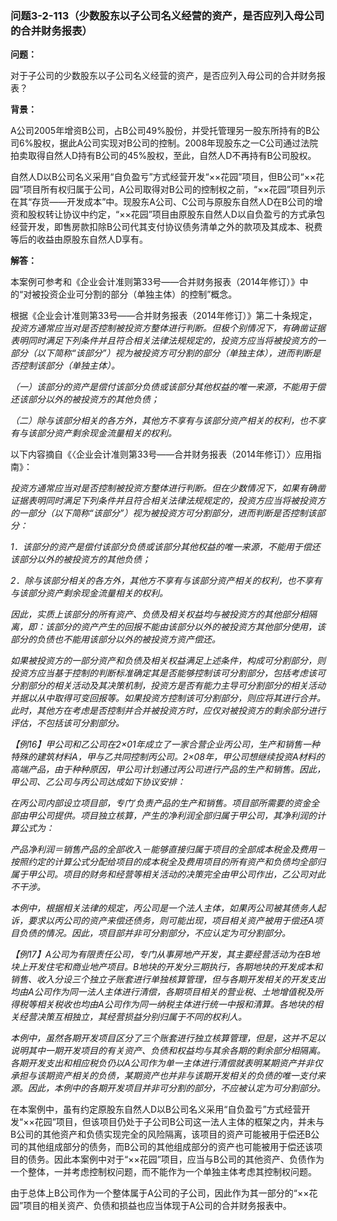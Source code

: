 ### 问题3-2-113（少数股东以子公司名义经营的资产，是否应列入母公司的合并财务报表）

**问题：**

对于子公司的少数股东以子公司名义经营的资产，是否应列入母公司的合并财务报表？

**背景：**

A公司2005年增资B公司，占B公司49%股份，并受托管理另一股东所持有的B公司6%股权，据此A公司实现对B公司的控制。2008年现股东之一C公司通过法院拍卖取得自然人D持有B公司的45%股权，至此，自然人D不再持有B公司股权。

自然人D以B公司名义采用“自负盈亏”方式经营开发“××花园”项目，但B公司“××花园”项目所有权归属于公司，A公司取得对B公司的控制权之前，“××花园”项目列示在其“存货——开发成本”中。现股东A公司、C公司与原股东自然人D在B公司的增资和股权转让协议中约定，“××花园”项目由原股东自然人D以自负盈亏的方式承包经营开发，即售房款扣除B公司代其支付协议债务清单之外的款项及其成本、税费等后的收益由原股东自然人D享有。

**解答：**

本案例可参考和《企业会计准则第33号——合并财务报表（2014年修订）》中的“对被投资企业可分割的部分（单独主体）的控制”概念。

根据《企业会计准则第33号——合并财务报表（2014年修订）》第二十条规定，*投资方通常应当对是否控制被投资方整体进行判断。但极个别情况下，有确凿证据表明同时满足下列条件并且符合相关法律法规规定的，投资方应当将被投资方的一部分（以下简称“该部分”）视为被投资方可分割的部分（单独主体），进而判断是否控制该部分（单独主体）。*

*（一）该部分的资产是偿付该部分负债或该部分其他权益的唯一来源，不能用于偿还该部分以外的被投资方的其他负债；*

*（二）除与该部分相关的各方外，其他方不享有与该部分资产相关的权利，也不享有与该部分资产剩余现金流量相关的权利。*

以下内容摘自《〈企业会计准则第33号——合并财务报表（2014年修订）〉应用指南》：

*投资方通常应当对是否控制被投资方整体进行判断。但在少数情况下，如果有确凿证据表明同时满足下列条件并且符合相关法律法规规定的，投资方应当将被投资方的一部分（以下简称“该部分”）视为被投资方可分割部分，进而判断是否控制该部分：*

*1．该部分的资产是偿付该部分负债或该部分其他权益的唯一来源，不能用于偿还该部分以外的被投资方的其他负债；*

*2．除与该部分相关的各方外，其他方不享有与该部分资产相关的权利，也不享有与该部分资产剩余现金流量相关的权利。*

*因此，实质上该部分的所有资产、负债及相关权益均与被投资方的其他部分相隔离，即：该部分的资产产生的回报不能由该部分以外的被投资方其他部分使用，该部分的负债也不能用该部分以外的被投资方资产偿还。*

*如果被投资方的一部分资产和负债及相关权益满足上述条件，构成可分割部分，则投资方应当基于控制的判断标准确定其是否能够控制该可分割部分，包括考虑该可分割部分的相关活动及其决策机制，投资方是否有能力主导可分割部分的相关活动并据以从中取得可变回报等。如果投资方控制该可分割部分，则应将其进行合并。此时，其他方在考虑是否控制并合并被投资方时，应仅对被投资方的剩余部分进行评估，不包括该可分割部分。*

*【例16】甲公司和乙公司在2×01年成立了一家合营企业丙公司，生产和销售一种特殊的建筑材料A，甲与乙共同控制丙公司。2×08年，甲公司想继续投资A材料的高端产品，由于种种原因，甲公司计划通过丙公司进行产品的生产和销售。因此，甲公司、乙公司与丙公司达成如下协议安排：*

*在丙公司内部设立项目部，专门’负责产品的生产和销售。项目部所需要的资金全部由甲公司提供。项目独立核算，产生的净利润全部归属于甲公司，其净利润的计算公式为：*

*产品净利润＝销售产品的全部收入－能够直接归属于项目的全部成本税金及费用－按照约定的计算公式分配给项目的成本税全及费用项目的所有资产和负债均全部归属于甲公司。项目的财务和经营等相关活动的决策完全由甲公司作出，乙公司对此不干涉。*

*本例中，根据相关法律的规定，丙公司是一个法人主体，如果丙公司被其债务人起诉，要求以丙公司的资产来偿还债务，则可能出现，项目相关资产被用于偿还A项目负债的情况。因此，项目部并非可分割部分，不应认定为可分割部分。*

*【例17】A公司为有限责任公司，专门从事房地产开发，其主要经营活动为在B地块上开发住宅和商业地产项目。B地块的开发分三期执行，各期地块的开发成本和销售、收入分设三个独立子账套进行单独核算管理，但与各期开发相关的开发支出均由A公司作为同一法人主体进行清偿，各期项目相关的营业税、土地增值税及所得税等相关税收也均由A公司作为同一纳税主体进行统一中报和清算。各地块的相关经营决策互相独立，其经营损益分别归属于不同的权利人。*

*本例中，虽然各期开发项目区分了三个账套进行独立核算管理，但是，这并不足以说明其中一期开发项目的有关资产、负债和权益均与其余各期的剩余部分相隔离。各期开发支出和相应税负仍以A公司作为单一主体进行清偿就表明某期资产并非仅承担与该期资产相关的负债，某期资产也并非与该期开发相关的负债的唯一支付来源。因此，本例中的各期开发项目并非可分割的部分，不应被认定为可分割部分。*

在本案例中，虽有约定原股东自然人D以B公司名义采用“自负盈亏”方式经营开发“××花园”项目，但该项目仍处于子公司B公司这一法人主体的框架之内，并未与B公司的其他资产和负债实现完全的风险隔离，该项目的资产可能被用于偿还B公司的其他组成部分的债务，而B公司的其他组成部分的资产也可能被用于偿还该项目的债务。因此本案例中对于“××花园”项目，应当与B公司的其他资产、负债作为一个整体，一并考虑控制权问题，而不能作为一个单独主体考虑其控制权问题。

由于总体上B公司作为一个整体属于A公司的子公司，因此作为其一部分的“××花园”项目的相关资产、负债和损益也应当体现于A公司的合并财务报表中。